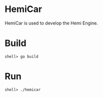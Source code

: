 HemiCar
=======

  HemiCar is used to develop the Hemi Engine.


Build
=====

    shell> go build


Run
===

    shell> ./hemicar
